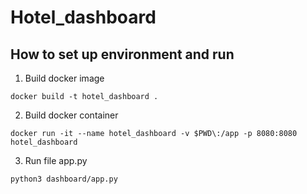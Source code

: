 # Hotel_dashboard

## How to set up environment and run
1. Build docker image

  `docker build -t hotel_dashboard .`
  
2. Build docker container

  `docker run -it --name hotel_dashboard -v $PWD\:/app -p 8080:8080 hotel_dashboard`
  
  3. Run file app.py
  
   `python3 dashboard/app.py` 
